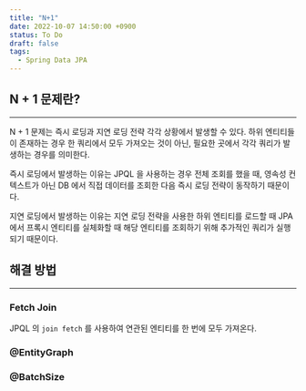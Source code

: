```yaml
---
title: "N+1"
date: 2022-10-07 14:50:00 +0900
status: To Do
draft: false
tags:
  - Spring Data JPA
---
```

## N + 1 문제란?
---
N + 1 문제는 즉시 로딩과 지연 로딩 전략 각각 상황에서 발생할 수 있다. 하위 엔티티들이 존재하는 경우 한 쿼리에서 모두 가져오는 것이 아닌, 필요한 곳에서 각각 쿼리가 발생하는 경우를 의미한다.

즉시 로딩에서 발생하는 이유는 JPQL 을 사용하는 경우 전체 조회를 했을 때, 영속성 컨텍스트가 아닌 DB 에서 직접 데이터를 조회한 다음 즉시 로딩 전략이 동작하기 때문이다.

지연 로딩에서 발생하는 이유는 지연 로딩 전략을 사용한 하위 엔티티를 로드할 때 JPA 에서 프록시 엔티티를 실체화할 때 해당 엔티티를 조회하기 위해 추가적인 쿼리가 실행되기 때문이다.

## 해결 방법
---
### Fetch Join

JPQL 의 `join fetch` 를 사용하여 연관된 엔티티를 한 번에 모두 가져온다.

### @EntityGraph

### @BatchSize
